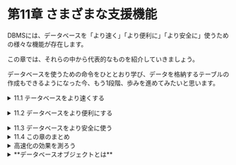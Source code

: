 # 第11章 さまざまな支援機能
DBMSには、データベースを「より速く」「より便利に」「より安全に」使うための様々な機能が存在します。

この章では、それらの中から代表的なものを紹介していきましょう。

データベースを使うための命令をひととおり学び、データを格納するテーブルの作成もできるようになった今、もう1段階、歩みを進めてみたいと思います。

<details><summary>11.1 テータベースをより速くする</summary>

### 11.1.1 検索を早くする方法
本書の中から必要な箇所を探し出すために最も効率が良いのは巻末の「索引」を使って検索することではないでしょうか。データベース内のテーブルに対しても、書籍の索引と似たものを作ることができます。

### 11.1.2 インデックスの作成と削除
データベースで作成することのできる索引情報はインデックス(index)と呼ばれ、次のような特徴があります。
- **インデックスの特徴**
    - インデックスは、指定した列に対して作られる。
    - インデックスが存在する列に対して検索が行われた場合、DBMSは自動的にインデックスの使用を試みるため、高速になることが多い(検索の内容によってはインデックスの利用はできず性能も向上しないことがある)。
    - インデックスには名前を付けなければならない。

特に重要なのは、インデックスが「列ごとに」作られるという点です。例えば、家計簿テーブルの「費目ID」列に関するインデックスを作ると、検索条件に費目IDを指定した検索は高速になります。もし「メモ」列でも検索することが多ければ、メモ列にもインデックスを作成すべきでしょう。

インデックスを作成するには、DDLに属する命令であるCREATE INDEX文を使います。
- **インデックスの作成**
    
    ```sql
    CREATE INDEX インデックス名 ON テーブル名(列名)
    ```
    
- リスト11-1 家計簿テーブルにインデックスを2つ作る

```sql
CREATE INDEX 費目 ID インデックス ON 家計簿(費目ID);
CREATE INDEX メモインデックス ON 家計簿(メモ);
```

リスト11-1は、図11-1のように2つの列にインデックスを作る例です。費目IDやメモのそれぞれの値が家計簿テーブルのどの行に格納されているのかを記録したインデックスを、データベースないに作成することができます。

インデックス名は他と重複しない範囲で好きな名前を付けることができます。この名前は、**DROP INDEX文**でインデックスを削除するときにも使います。

- **インデックスの削除**
    
    ```sql
    DROP INDEX インデックス名
    # MySQLでは、「ON テーブル名」を付ける
    ```

尚、複数の列を1つのインデックスとする**複合インデックス**も作成可能です。

### 11.1.3 高速化のパターン
- **[ケース1] WHERE句による絞り込み**
    - 最もわかりやすいのは、WHERE句の絞り込み条件でインデックスを作成した列を利用する場合です。
    - リスト11-2 インデックスのある列をWHERE句に指定する(完全一致検索)
    
    ```sql
    SELECT * FROM 家計簿
     WHERE メモ = '不明'
    ```
    

完全一致検索(全く同じ値であることを条件とした検索)では、インデックスが使用され、高速に検索結果を得ることができます。

DBMSの種類やインデックスの内部構造にもよりますが、文字列比較の場合、完全一致ではなく前方一致検索(最初の部分が一致することを条件とした検索)の場合でもインデックスを利用した高速な検索が行われることがあります。但し、部分一致検索(位置に関係なく任意の部分が一致すること条件とした検索)や、後方一致検索(末尾の部分が一致することを条件とした検索)では、インデックスを利用できませんので注意が必要です。

- リスト11-3 インデックスのある列をWHERE句に指定する(前方一致)

```sql
SELECT * FROM 家計簿
 WHERE メモ LIKE '1月の%'
```

- **[ケース2] ORDER BYによる並び替え**
    
    インデックスには並び替えを高速に行えるようにする効果もあるため、ORDER BYの処理が速くなります。
    
    - リスト11-4 インデックスのある列をORDER BY句に指定する
    
    ```sql
    SELECT * FROM 家計簿
     ORDER BY 費目 ID
    ```
    
- **[ケース3] JOINによる結合の条件**
    
    結合処理は内部で並び替えを行なっているため、インデックスのある列を使うと高速になります。
    
    - リスト11-5 インデックスのある列をJOINの結合条件に指定する
    
    ```sql
    SELECT * FROM 家計簿
      JOIN 費目
        ON 家計簿.費目ID = 費目.ID
    ```

これらのパターンからわかるように、次のような列にインデックスを設定すると高い効果が得られるでしょう。
- **一般的にインデックス設定の効果が高い列**
    - WHERE句に頻繁に登場する列。
    - ORDER BY句に頻繁に登場する列。
    - JOINの結合条件に頻繁に登場する列(外部キーの列)。
    
    ※実際にどのような検索にインデックスが利用されるかは、DBMS製品やDBMSが採用するインデックスのアルゴリズムに依存する。
    
    ※これらのパターンを理解した上で、どの列にインデックスを作成するかを考えることが重要。

### 11.1.4 インデックスの注意点
インデックスはただ作ればよいというものではありません。なぜなら、作成することにより、次のようなデメリットも生じるからです。

- **インデックスを作成することによるデメリット**
    - 索引情報を保持するために、ディスク容量を消費する。
    - テーブルのデータが変更されるとインデックスも書き換える必要があるため、INSERT文、UPDATE文、DELETE文のオーバーヘッドが増える。
        
        オーバーヘッド：コンピューターで，利用しているプログラムの作業に直接は関係のない処理。ハードウエア制御やプログラム管理などに要する処理。
        

特に重要なのが2つ目のデメリットです。例えば、「GROUP BYを紹介するページを3ページ後ろに変更する」場合、併せて索引の内容も書き換えなければなくなります。

同じ理由から、**インデックスが作成されている列のデータを変更する場合、DBMSはそのたびにインデックス情報を更新する必要があり、更新処理に時間がかかるようになってしまう**のです。

- **インデックスは濫用しない**
    
    検索性能は向上するが、書き換え時のオーバーヘッドは増加する。

※メリットとデメリットを検討して、インデックスを効果的に使うこと。</details>


<details><summary>11.2 データベースをより便利にする</summary>

### 11.2.1 ビュー
データベースを利用していると、同じようなSQL文を頻繁に実行していることに気付く場合があります。例えば、「4月のすべての入出金を表示する」および「4月に使った費目を一覧表示する」には、リスト11-6のようなSQL文を実行します。

- リスト11-6 4月の家計簿に関する様々なSQL文の実行

```sql
SELECT * FROM 家計簿
 WHERE 日付 >= '2018-04-01'
   AND 日付 <= '2018-04-30';
SELECT DISTINCT 費目ID FROM 家計簿
 WHERE 日付 >= '2018-04-01'
   AND 日付 <= '2018-04-30';
```

2つのSELECT文に同一のWHERE句が記述されています。4月についての検索を行うたび同じSQL文を書くのは面倒です。このような場合に便利なのが、結果表をテーブルのように扱える**ビュー**(view)という機能です。例えば私たちは、「SELECT文を使って家計簿テーブルから4月の分だけを抽出したもの」を「家計簿4月」ビューとして作成し、それをテーブルのように利用することができます。

ビューの作成に**はCREATE VIEW文を**、削除には**DROP VIEW文**を使います。

- **ビューの作成と削除**
    
    ```sql
    CREATE VIEW ビュー名 AS SELECT文
    
    DROP VIEW ビュー名
    ```
    
    4月のデータだけを抽出した「家計簿4月」のビューは、リスト11-7のようなSQL文によって作成することができます。
    
    - リスト11-7 4月に関する家計簿データのみを持つビューを定義
    
    ```sql
    CREATE VIEW 家計簿4月 AS
    SELECT * FROM 家計簿
     WHERE 日付 >= '2018-04-01'
       AND 日付 <= '2018-04-30'
    ```
    

このビューを使うことによって、リスト11-6は、次のリスト11-8のようにとてもシンプルに記述することができます。

- リスト11-8 家計簿4月ビューを使ったSQL文の実行

```sql
SELECT * FROM 家計簿4月;
SELECT DISTINCT 費目ID FROM 家計簿4月;
```

- **ビューのメリット**
    
    ビューを使うことで、SQL文がシンプルになる。

ビューにはもう1つメリットがあります。仮に、テーブルAのある列に機密情報が含まれており、一般の利用者にはその列を見せたくない状況であるとします。そのような場合、テーブルAから機密情報の列だけを除いたビューBを定義しておきます。DCL(データ制御言語)として簡単に紹介したGRANT文を使って、一般の利用者に対して「テーブルAはアクセス禁止、ビューBは許可」という設定をすることにより、データ参照を許可する範囲を利用者の立場に応じて適切に定めることができます。

### 11.2.2 ビュー制約とデメリット
**※結合して使うことの多いテーブルは、結合済みのものをビューとして定義しておくと便利。**

ビューは、テーブルとよく似ていますが、テーブルと全く同じというわけではありません。例えば、テーブルに対しては自由にINSERTやUPDATEを行うことができますが、ビューに対してはいくつかの条件(DBMSによって異なります)が揃わなければSELECTしか行うことができません。

これは、ビューがあくまでも仮想的なテーブルに過ぎず、データを内部に持っているわけではないからです。**ビューの実体は単なる「名前を付けたSELECT文」**でしかありません。

実際、リスト11-8のSQL文の実行指示を受け取ると、DBMSはビューを展開し、リスト11-6のSQL文に変換して実行しています。つまり、DBMSに対して私たちが送信しているSQL文は非常にシンプルであるのに対し、実際に実行されるSQL文は非常に複雑なものになってしまいます。そのため、想像以上に負荷の高い処理をDBMSに課すことになることもあるので注意が必要です。
- **ビューのデメリット**
    
    実行されるSQL文は、一見するよりも負荷の高い処理になる可能性がある。

### 11.2.3 採番の方法
あるテーブルに行を追加する場合、主キーの値を何にすべきか迷うことがあります。主キーである以上、既に使われている値と重複することは許されませんので、連番を振るという方法がよく用いられます。追加する行に独自の番号を振るために、適切な番号を取得することを**採番**ともいいます。

例えば、次ページ図11-5の費目テーブルの場合、主キーであるIDには連番を利用しています。しかし、この「連番を振る」ということは思いのほか面倒な作業です。行を追加する際には必ず「次にどの番号を使うべきか」と決める必要があり、「最後に使った番号は何番か？」を調べなければなりません。したがって、「最後に使った番号」をどこかに記録しておく必要があります。

実際の開発現場では、既に採番した番号や最後に採番した番号を、専用のテーブルに記録しておくなどの手法がよく使われます。この記録用のテーブルは**採番テーブル**と呼ばれ、工夫次第では記号や数字が混じった独自の番号も重複することなく採番することが可能です。管理するのは少し大変ですが、すべてのDBMSにおいて共通に利用できる、最も汎用的な方法です。

もし、単純な連番で良い場合、一部のDBMSでは連番を管理する機能が提供されています。但し、DBMS製品によって具体的な利用方法が異なるため、今回は代表的な種類についてのみ紹介していきましょう。

- **(1)連番が自動的に振られる特殊な列を定義できる**
    
    SQL ServerやMySQLなどの場合、CREATE TABLE文で列を定義する際に「連番を振る列である」ことを指定するだけで、データが追加されるタイミングで自動的に連番が振られるようになります。
    
    それぞれのDBMSにおいて列定義に指定すべき属性は、表のとおりです。

|  | SQL Server | MySQL | MariaDB | PostgreSQL | SQLite |
| --- | --- | --- | --- | --- | --- |
| 宣言に修飾 | IDENTITY | AUTO_INCREMENT | AUTO_INCREMENT | なし | IDENTITY   AUTOINCREMENT |
| 独自型を利用 | なし | SERIAL型 | SERIAL型 | SERIAL型 | SERIAL型 |

- リスト11-9 各DBMSにおける連番の指定

```sql
/* SQL Server の場合 */
CREATE TABLE 費目 (
  ID INTEGER IDENTITY PRIMARY KEY,
  名前 VARCHAR(40)
)

/* MySQL、MariaDBの場合*/
CREATE TABLE 費目 (
  ID INTEGER PRIMARY KEY AUTO_INCREMENT,
  名前 VARCHAR(40)
)

/* PostgreSQL の場合 */
CREATE TABLE 費目 (
  ID SERIAL PRIMARY KEY,
  名前 VARCHAR(40)
)

/* SQLite（AUTOINCREMENT利用）の場合 */
CREATE TABLE 費目 (
  ID INTEGER PRIMARY KEY AUTOINCREMENT,
  名前 VARCHAR(40)
)
```

あとは、INSERT文を実行すれば、指定した列には自動的に連番が振られていきます。尚、INSERT文で、ID列に明示的な値を指定してしまわないように注意してください。

- **(2)連番を管理してくれる専用の道具が提供されている**
    
    Oracle DB、Db2、SQL Server、PostgreSQLでは、専用の道具として**シーケンス**(sequence_が利用できます。シーケンスは常に採番した最新の値を記憶しており、シーケンスに指示をすることで「現在の値(=最後に採番した値)」や「次の値(=次に採番すべき値)」を取り出すことができます。
    
    但し、シーケンスから値を取り出すと、その操作はすぐに確定し、トランザクションをロールバックしてもシーケンスの値は戻りません。これは、1つのシーケンスが複数のトランザクションから利用されることを考慮しているためです。
    
    シーケンスは、CREATE SEQUENCE文で作成し、DROP SEQUENCE文で削除することができます。
    
- **シーケンスの作成と削除**
    
    ```sql
    CREATE SEQUENCE シーケンス名
    
    DROP EQUENCE シーケンス名
    ```
    
    シーケンスから値を取り出す方法はDBMS製品によって大きく異なります(各リストは省略)。
    
- (3)その他の方法
    
    DBMSによっては、独自の採番機構を提供しているものもあります。例えばSQLiteの場合、INTEGER型かつ主キー制約がついた列にNULLを意図的に格納することで、自動的に連番を生成し、その列に格納してくれます。</details>


<details><summary>11.3 データベースをより安全に使う</summary>

### - 11.3.1 信頼性のために備えるべき4つの特性
    
    第9章や第10章でも、DBMSに備わる様々な安全のための仕組みについて学んできました。あらためて振り返ると、**データベースによって「データを正確かつ安全に管理すること」がいかに大切か**がわかります。
    
    - **これまでに学んだ安全機構**
        - **コミットやロールバック**
            
            →途中で処理が中断しても、データが中途半端な状態にならない。
            
        - **型や制約**
            
            →あらかじめ指定した種類や条件に従った値だけを格納する。
            
        - **分離レベルやロック**
            
            →同時に実行している他の人の処理から副作用を受けない。
            
    
    ITの世界では、「データを正確かつ安全に取り扱うためにシステムが備えるべき4つの特性」として、**ACID特性**というものが広く知られています。これまで学んだ上記の3つの安全機構は、それぞれ、このACID特性の中の原子性、慣性、分離性の3つをカバーするためのものです。
    
    - **ACID特性**
        1. **原子性(Atomicity)**：処理が中断しても中途半端な状態にならない。
        2. **一貫性(Consistency)**：データの内容が矛盾した状態にならない。
        3. **分離性(Isolation)**：複数の処理を同時実行しても副作用がない。
        4. **永続性(Durability)**：記録した情報は消滅せず保持され続ける。
    
    データベースに格納されたデータは、勝手に消えたり壊れたりすることがあってはなりません。情報はメモリなどの一時的な保存領域ではなく**ハードディスクなどの磁気記憶媒体に記録**されます。しかし、ある日突然データを読み書きできなくなってしまう可能性もゼロではありません。情報の永続性を確保するための仕組みがDBMSには備わっているのです。

### 11.3.2 バックアップの仕組み
多くのDBMSは、万が一のデータ消失に備えて**バックアップ**(backup)の仕組みを備えています。それは、**データベースの全内容(テーブル構成や格納されたデータなど)をファイルに出力することができる**、というものです。具体的に使われるツールやコマンドはDBMS製品ごとに異なりますが、通常の業務システムの場合、**バックアップは毎日や毎週などの定期的な間隔で自動的に行われるように設定**されます。

出力されたバックアップファイルは、データベースから独立した別の記憶媒体(磁気記憶装置やテープ装置など)にコピーし、大切に保管しなければなりません。**万が一にも失われることが許されない極めて重要なデータの場合、地震などで建物ごと破壊されることも想定**し、**災害復旧対策**(DR:Disaster Recovery)の一環としてバックアップ媒体をいくつかの遠隔地に輸送して保管することもあります。

**※「もしも」を何重にも想定しておく対策が必要。**

### 11.3.3 バックアップの整合性
もし、INSERTやCREATE TABLEなどでデータベースの内容を書き換えている間にバックアップが行われると、作成したバックアップファイルは中途半端な状態となり、バックアップデータとして整合性がとれなくなる恐れがありあます。

整合性を保ちつつバックアップを行う最も簡単な方法は、データベースを停止してからバックアップを行う**オフラインバックアップ**です。

しかし、オフラインバックアップ中は一切のデータ処理が行えなくなります。データベースのバックアップには、データ量によって短くても数分、長いと数時間掛かることもあります。この間、データベースやそれを使ったシステムが停止してしまうことは状況によっては許されないかもしれません。

そのため、多くのDBMSは、稼働しながら整合性のあるバックアップデータを取得できる**オンラインバックアップ**機能も備えています。この機能は便利な反面、制約を伴うこともあるので、製品マニュアルをよく確認して利用してください。

- **2つのバックアップ方式**
    - オフラインバックアップ：DBMSを停止して行うバックアップ
    - オンラインバックアップ：DBMSを稼働させながら行うバックアップ

### 11.3.4 ログファイルのバックアップ
通常のバックアップは1日ごとなどの低い頻度で行う代わりに、データベースが出力する**ログファイルを10分周期や1時間周期といった高頻度でバックアップ**するのです。

- **2つのファイルをバックアップ**
    - データベースの内容……低頻度(日次、週次、月次など)で
    - ログファイルの内容……高頻度(数分ごと〜数時間ごとなど)で

DBMSが出力するログファイルは、そもそも人間が読むためのものではありません。データベースのログは、**REDOログ**(アーカイブログ)または**トランザクションログ**などとも呼ばれ、その**内容は「それまでに実行したすべてのSQL文」**にほかなりません。このログファイルを高い頻度でバックアップしておくと、データ消失時にも次のような手順を踏むことで、消失直前の時点までデータを復元することができます。

- **バックアップからのデータ復元方法**
    - 最後に取得したデータベースのバックアップを復元する。
    - ログに記録されているSQL文のうち、「最後のデータベースバックアップ以降に実行されたもの」を再実行する。

尚、ログに記録されているSQL文を再実行して、障害が発生する直前の状態までデータを更新する処理のことを**ロールフォワード**(roll forward)といいます。ロールバックと名前が似ており、処理内容としても両者は対照的な関係にありますが、混同しないようにしましょう。

- **ロールバックとロールフォワード**
    - ロールバック(実行した処理を取り消す)：データベースの利用中に、SQLの実行失敗やデッドロックなどでたびたび発生する。
    - ロールフォワード(まだ実行されていない処理を実行する)：障害復旧時に行われる処理であるため、滅多に発生しない。</details>


<details><summary>11.4 この章のまとめ</summary>

### 11.4.1 この章で学習した内容
- **インデックス**
    - テーブルの列に対して、索引情報を生成することができる。
    - インデックスが存在する列に対する検索は、多くの場合、高速になる。
    - すべての検索でインデックスが使われるわけではない。
    - インデックスは書き込み性能の低下を招くこともあるため濫用は禁物。
- **ビュー**
    - SELECT文の結果表を仮想的なテーブルとして扱うことができる。
    - ビューを使うことでSQL文はシンプルになるが、その実体は単なるSELECT文のため、DBMSの負荷は変わらない。
- **採番とシーケンス**
    - 連番を生成する列定義やシーケンスを使って、連番を簡単に生成できる。
    - 数字と記号を組み合わせたような複雑な採番を行う場合は、採番テーブルを作るなどして自力で実装する必要がある。
- **バックアップ**
    - 正確なデータ処理には、原子性、一貫性、分離性に永続性を加えた4特性(ACID特性)が求められる。
    - 記録媒体が障害を起こした場合に備え、バックアップを取得する。
    - データベースの内容だけでなく、ログファイルもバックアップし、ロールフォワードを行うことで、障害発生直前の状態までデータを復元することができる。

### 11.4.2 この章でできるようになったこと
- 日付での並び替えや費目IDによる結合を行う家計簿テーブルの検索を高速に行いたい。

```sql
CREATE INDEX 日付インデックス ON 家計簿(日付);
CREATE INDEX 費目IDインデックス ON 家計簿(費目ID);
```

- 費目テーブルと結合済みの家計簿をビューを利用して手軽に使えるようにしたい。

```sql
CREATE VIEW 費目名付き家計簿 AS
SELECT * FROM 家計簿
  JOIN 費目
    ON 家計簿.費目ID = 費目.ID
```

</details>


<details><summary>高速化の効果を測ろう</summary>

DBMSは指示されたSQL文をただ闇雲に実行するわけではありません。DBMSの環境に応じて、どの表に、どの順番で、どのような方法でアクセスすれば最も高速であるかを分析し、プラン(plan)と呼ばれる作戦を立ててから実行に移ります。プランでは、インデックスを使って検索を行うか、1行ずつ地道に調べていくかなどの決定も含まれています。

詳細な構文はDBMSごとに異なりますが、EXPLAIN PLAN文またはEXPLAIN文を使って指定したSQL文を実行するプランを調べることができます。インデックスを作成することにより処理がどのくらい速くなるか、目安を得たい場合にも有効です。

(例：MySQLの場合)

```sql
EXPLAIN SELECT * FROM 家計簿 WHERE メモ = '不明'
```

</details>


<details><summary>**データベースオブジェクトとは**</summary>

